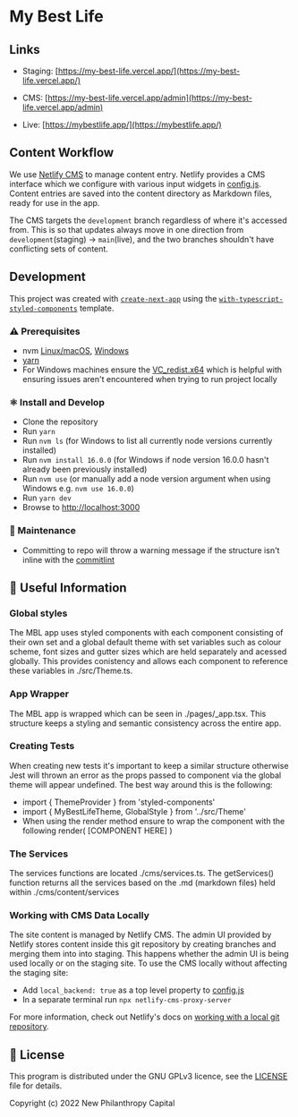 # My Best Life

## Links

- Staging: [https://my-best-life.vercel.app/](https://my-best-life.vercel.app/)

- CMS: [https://my-best-life.vercel.app/admin](https://my-best-life.vercel.app/admin)

- Live: [https://mybestlife.app/](https://mybestlife.app/)

## Content Workflow

We use [Netlify CMS](https://www.netlifycms.org/) to manage content entry. Netlify provides a CMS interface which we configure with various input widgets in [config.js](./cms/config.js). Content entries are saved into the content directory as Markdown files, ready for use in the app.

The CMS targets the `development` branch regardless of where it's accessed from. This is so that updates always move in one direction from `development`(staging) -> `main`(live), and the two branches shouldn't have conflicting sets of content.

## Development

This project was created with [`create-next-app`](https://github.com/vercel/next.js/tree/canary/packages/create-next-app) using the [`with-typescript-styled-components`](https://github.com/vercel/next.js/tree/canary/examples/with-typescript-styled-components) template.

### ⚠ Prerequisites

- nvm [Linux/macOS](https://github.com/nvm-sh/nvm), [Windows](https://github.com/coreybutler/nvm-windows)
- [yarn](https://classic.yarnpkg.com/en/docs/install)
- For Windows machines ensure the [VC_redist.x64](https://docs.microsoft.com/en-us/cpp/windows/latest-supported-vc-redist?view=msvc-170#visual-studio-2015-2017-2019-and-2022) which is helpful with ensuring issues aren't encountered when trying to run project locally

### ⚛ Install and Develop

- Clone the repository
- Run `yarn`
- Run `nvm ls` (for Windows to list all currently node versions currently installed)
- Run `nvm install 16.0.0` (for Windows if node version 16.0.0 hasn't already been previously installed)
- Run `nvm use` (or manually add a node version argument when using Windows e.g. `nvm use 16.0.0`)
- Run `yarn dev`
- Browse to [http://localhost:3000](http://localhost:3000)

### 🔧 Maintenance

- Committing to repo will throw a warning message if the structure isn't inline with the [commitlint](https://github.com/conventional-changelog/commitlint#what-is-commitlint)

## 📃 Useful Information

### Global styles

The MBL app uses styled components with each component consisting of their own set and a global default theme with set variables such as colour scheme, font sizes and gutter sizes which are held separately and acessed globally. This provides conistency and allows each component to reference these variables in ./src/Theme.ts.

### App Wrapper

The MBL app is wrapped which can be seen in ./pages/_app.tsx. This structure keeps a styling and semantic consistency across the entire app.

### Creating Tests

When creating new tests it's important to keep a similar structure otherwise Jest will thrown an error as the props passed to component via the global theme will appear undefined. The best way around this is the following:

- import { ThemeProvider } from 'styled-components'
- import { MyBestLifeTheme, GlobalStyle } from '../src/Theme'
- When using the render method ensure to wrap the component with the following render( [COMPONENT HERE] )

### The Services

The services functions are located ./cms/services.ts. The getServices() function returns all the services based on the .md (markdown files) held within ./cms/content/services

### Working with CMS Data Locally

The site content is managed by Netlify CMS. The admin UI provided by Netlify stores content inside this git repository by creating branches and merging them into into staging. This happens whether the admin UI is being used locally or on the staging site. To use the CMS locally without affecting the staging site:

- Add `local_backend: true` as a top level property to [config.js](./cms/config.js)
- In a separate terminal run `npx netlify-cms-proxy-server`

For more information, check out Netlify's docs on [working with a local git repository](https://www.netlifycms.org/docs/beta-features/#working-with-a-local-git-repository).

## 📃 License

This program is distributed under the GNU GPLv3 licence, see the [LICENSE](/LICENSE) file for details.

Copyright (c) 2022 New Philanthropy Capital
